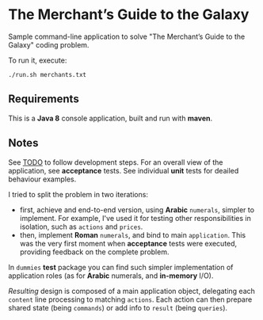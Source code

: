 # The Merchant’s Guide to the Galaxy

Sample command-line application to solve "The Merchant’s Guide to the Galaxy" coding problem.

To run it, execute:

```
./run.sh merchants.txt
```

## Requirements

This is a **Java 8** console application, built and run with **maven**.

## Notes

See [TODO](TODO.md) to follow development steps. For an overall view of the application, see **acceptance** tests. See individual **unit** tests for deailed behaviour examples.

I tried to split the problem in two iterations:

* first, achieve and end-to-end version, using **Arabic** `numerals`, simpler to implement. For example, I've used it for testing other responsibilities in isolation, such as `actions` and `prices`. 
* then, implement **Roman** `numerals`, and bind to main `application`. This was the very first moment when **acceptance** tests were executed, providing feedback on the complete problem.

In `dummies` **test** package you can find such simpler implementation of application roles (as for **Arabic** numerals, and **in-memory** I/O).

*Resulting* design is composed of a main application object, delegating each `content` line processing to matching `actions`. Each action can then prepare shared state (being `commands`) or add info to `result` (being `queries`).